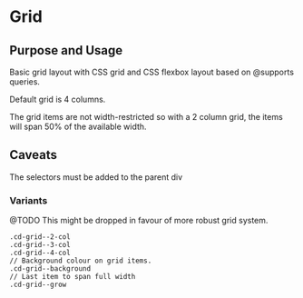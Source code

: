 # Grid

## Purpose and Usage
Basic grid layout with CSS grid and CSS flexbox layout based on @supports queries.

Default grid is 4 columns.

The grid items are not width-restricted so with a 2 column grid, the items will span 50% of the available width.

## Caveats
The selectors must be added to the parent div

### Variants
@TODO This might be dropped in favour of more robust grid system.

```
.cd-grid--2-col
.cd-grid--3-col
.cd-grid--4-col
// Background colour on grid items.
.cd-grid--background
// Last item to span full width
.cd-grid--grow
```
